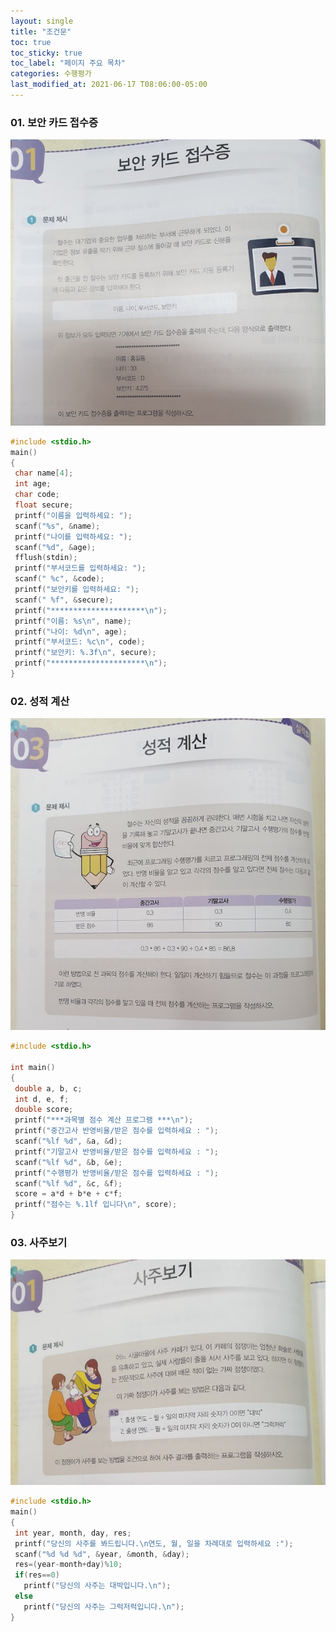 ```yaml
---
layout: single
title: "조건문"
toc: true
toc_sticky: true
toc_label: "페이지 주요 목차"
categories: 수행평가 
last_modified_at: 2021-06-17 T08:06:00-05:00 
---
```


### 01. 보안 카드 접수증  
![securitycard](/assets/images/securitycard_c.png)
~~~c
#include <stdio.h>
main()
{
 char name[4];
 int age;
 char code;
 float secure;
 printf("이름을 입력하세요: ");
 scanf("%s", &name);
 printf("나이를 입력하세요: ");
 scanf("%d", &age);
 fflush(stdin);
 printf("부서코드를 입력하세요: ");
 scanf(" %c", &code);
 printf("보안키를 입력하세요: ");
 scanf(" %f", &secure);
 printf("*********************\n");
 printf("이름: %s\n", name);
 printf("나이: %d\n", age);
 printf("부서코드: %c\n", code);
 printf("보안키: %.3f\n", secure);
 printf("*********************\n");
}
~~~

### 02. 성적 계산  
![scorecalculation](/assets/images/scorecalculation.png)
~~~c
#include <stdio.h>
 
int main()
{
 double a, b, c;
 int d, e, f;
 double score;
 printf("***과목별 점수 계산 프로그램 ***\n");
 printf("중간고사 반영비율/받은 점수를 입력하세요 : ");
 scanf("%lf %d", &a, &d);
 printf("기말고사 반영비율/받은 점수를 입력하세요 : ");
 scanf("%lf %d", &b, &e);
 printf("수행평가 반영비율/받은 점수를 입력하세요 : ");
 scanf("%lf %d", &c, &f);
 score = a*d + b*e + c*f;
 printf("점수는 %.1lf 입니다\n", score);
}
~~~

### 03. 사주보기  
![birthdateluck](/assets/images/birthdateluck.png)
~~~c
#include <stdio.h>
main()
{
 int year, month, day, res;
 printf("당신의 사주를 봐드립니다.\n연도, 월, 일을 차례대로 입력하세요 :");
 scanf("%d %d %d", &year, &month, &day);
 res=(year-month+day)%10;
 if(res==0)
   printf("당신의 사주는 대박입니다.\n");
 else
   printf("당신의 사주는 그럭저럭입니다.\n");
}
~~~

